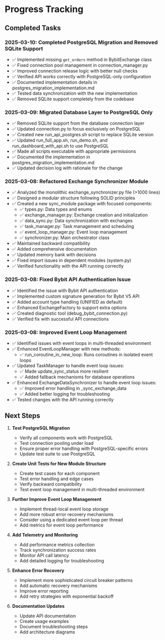 # Progress Tracking

## Completed Tasks

### 2025-03-10: Completed PostgreSQL Migration and Removed SQLite Support

- ✅ Implemented missing `get_orders` method in BybitExchange class
- ✅ Fixed connection pool management in connection_manager.py
- ✅ Improved connection release logic with better null checks
- ✅ Verified API works correctly with PostgreSQL-only configuration
- ✅ Documented implementation details in postgres_migration_implementation.md
- ✅ Tested data synchronization with the new implementation
- ✅ Removed SQLite support completely from the codebase

### 2025-03-09: Migrated Database Layer to PostgreSQL Only

- ✅ Removed SQLite support from the database connection layer
- ✅ Updated connection.py to focus exclusively on PostgreSQL
- ✅ Created new run_api_postgres.sh script to replace SQLite version
- ✅ Updated run_full_app.sh, run_demo.sh, and run_dashboard_with_api.sh to use PostgreSQL
- ✅ Made all scripts executable with appropriate permissions
- ✅ Documented the implementation in postgres_migration_implementation.md
- ✅ Updated decision log with rationale for the change

### 2025-03-08: Refactored Exchange Synchronizer Module

- ✅ Analyzed the monolithic exchange_synchronizer.py file (>1000 lines)
- ✅ Designed a modular structure following SOLID principles
- ✅ Created a new sync_module package with focused components:
  - ✅ types.py: Data types and enums
  - ✅ exchange_manager.py: Exchange creation and initialization
  - ✅ data_sync.py: Data synchronization with exchanges
  - ✅ task_manager.py: Task management and scheduling
  - ✅ event_loop_manager.py: Event loop management
  - ✅ synchronizer.py: Main orchestrator class
- ✅ Maintained backward compatibility
- ✅ Added comprehensive documentation
- ✅ Updated memory bank with decisions
- ✅ Fixed import issues in dependent modules (system.py)
- ✅ Verified functionality with the API running correctly

### 2025-03-08: Fixed Bybit API Authentication Issue

- ✅ Identified the issue with Bybit API authentication
- ✅ Implemented custom signature generation for Bybit V5 API
- ✅ Added account type handling (UNIFIED as default)
- ✅ Enhanced ExchangeFactory to support extra options
- ✅ Created diagnostic tool (debug_bybit_connection.py)
- ✅ Verified fix with successful API connections

### 2025-03-08: Improved Event Loop Management

- ✅ Identified issues with event loops in multi-threaded environment
- ✅ Enhanced EventLoopManager with new methods:
  - ✅ run_coroutine_in_new_loop: Runs coroutines in isolated event loops
- ✅ Updated TaskManager to handle event loop issues:
  - ✅ Made update_sync_status more resilient
  - ✅ Added fallback mechanisms for database operations
- ✅ Enhanced ExchangeDataSynchronizer to handle event loop issues:
  - ✅ Improved error handling in _sync_exchange_data
  - ✅ Added better logging for troubleshooting
- ✅ Tested changes with the API running correctly

## Next Steps

1. **Test PostgreSQL Migration**
   - Verify all components work with PostgreSQL
   - Test connection pooling under load
   - Ensure proper error handling with PostgreSQL-specific errors
   - Update test suite to use PostgreSQL

2. **Create Unit Tests for New Module Structure**
   - Create test cases for each component
   - Test error handling and edge cases
   - Verify backward compatibility
   - Test event loop management in multi-threaded environment

3. **Further Improve Event Loop Management**
   - Implement thread-local event loop storage
   - Add more robust error recovery mechanisms
   - Consider using a dedicated event loop per thread
   - Add metrics for event loop performance

4. **Add Telemetry and Monitoring**
   - Add performance metrics collection
   - Track synchronization success rates
   - Monitor API call latency
   - Add detailed logging for troubleshooting

5. **Enhance Error Recovery**
   - Implement more sophisticated circuit breaker patterns
   - Add automatic recovery mechanisms
   - Improve error reporting
   - Add retry strategies with exponential backoff

6. **Documentation Updates**
   - Update API documentation
   - Create usage examples
   - Document troubleshooting steps
   - Add architecture diagrams
